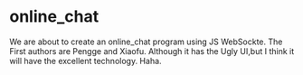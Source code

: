 # online_chat

We are about to create an online_chat program using JS WebSockte.
      The First authors are Pengge and Xiaofu.
        Although it has the Ugly UI,but I think it will have the excellent technology.
        Haha.
